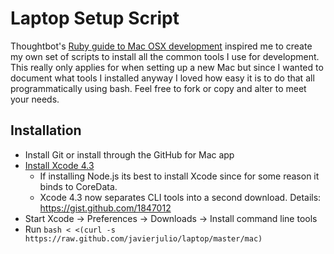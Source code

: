 # Laptop Setup Script

Thoughtbot's [Ruby guide to Mac OSX development](http://robots.thoughtbot.com/post/8700977975/2011-rubyists-guide-to-a-mac-os-x-development) inspired me to create my own set of scripts to install all the common tools I use for development. This really only applies for when setting up a new Mac but since I wanted to document what tools I installed anyway I loved how easy it is to do that all programmatically using bash. Feel free to fork or copy and alter to meet your needs.

## Installation
 
 * Install Git or install through the GitHub for Mac app
 * [Install Xcode 4.3](http://itunes.apple.com/us/app/xcode/id497799835?mt=12)
   * If installing Node.js its best to install Xcode since for some reason it binds to CoreData.
   * Xcode 4.3 now separates CLI tools into a second download. Details: https://gist.github.com/1847012
 * Start Xcode -> Preferences -> Downloads -> Install command line tools
 * Run `bash < <(curl -s https://raw.github.com/javierjulio/laptop/master/mac)`